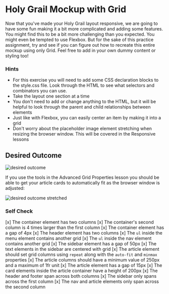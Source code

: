 # Holy Grail Mockup with Grid

Now that you've made your Holy Grail layout responsive, we are going to have some fun making it a bit more complicated and adding some features. You might find this to be a bit more challenging than you expected. You might even be tempted to use Flexbox. But for the sake of this practice assignment, try and see if you can figure out how to recreate this entire mockup using only Grid. Feel free to add in your own dummy content or styling too!

### Hints
- For this exercise you will need to add some CSS declaration blocks to the style.css file. Look through the HTML to see what selectors and combinators you can use.
- Take the layout one section at a time
- You don't need to add or change anything to the HTML, but it will be helpful to look through the parent and child relationships between elements
- Just like with Flexbox, you can easily center an item by making it into a grid
- Don't worry about the placeholder image element stretching when resizing the browser window. This will be covered in the Responsive lessons

## Desired Outcome

![desired outcome](./desired-outcome.png)

If you use the tools in the Advanced Grid Properties lesson you should be able to get your article cards to automatically fit as the browser window is adjusted:

![desired outcome stretched](./desired-outcome-stretched.png)

### Self Check
[x] The container element has two columns
[x] The container's second column is 4 times larger than the first column
[x] The container element has a gap of 4px
[x] The header element has two columns
[x] The `ul` inside the menu element contains another grid
[x] The `ul` inside the nav element contains another grid
[x] The sidebar element has a gap of 50px
[x] The text elements in the sidebar are centered with grid
[x] The article element should set grid columns using `repeat` along with the `auto-fit` and `minmax` properties
[x] The article columns should have a minimum value of 250px and a maximum of 1fr unit
[x] The article element has a gap of 15px
[x] The card elements inside the article container have a height of 200px
[x] The header and footer span across both columns
[x] The sidebar only spans across the first column
[x] The nav and article elements only span across the second column
